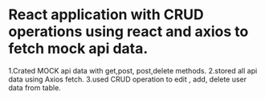  # React application with CRUD operations using react and axios to fetch mock api data.

1.Crated MOCK api data with get,post, post,delete methods.
2.stored all api data using Axios fetch.
3.used CRUD operation to edit , add, delete user data from table.
